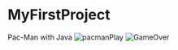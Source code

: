 # MyFirstProject
Pac-Man with Java
![pacmanPlay](https://github.com/emreduzgunoglu/MyFirstProject/assets/140405384/ce3b2125-8b6a-4ba9-8bd3-ae5116057df9)
![GameOver](https://github.com/emreduzgunoglu/MyFirstProject/assets/140405384/246c7cc2-0131-48ec-8b40-d4cd6b4cd720)
